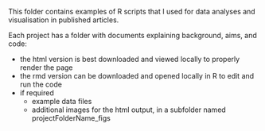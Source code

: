 This folder contains examples of R scripts that I used for data analyses and visualisation in published articles.

Each project has a folder with documents explaining background, aims, and code:   
* the html version is best downloaded and viewed locally to properly render the page    
* the rmd version can be downloaded and opened locally in R to edit and run the code
* if required
  *   example data files
  *   additional images for the html output, in a subfolder named projectFolderName_figs
